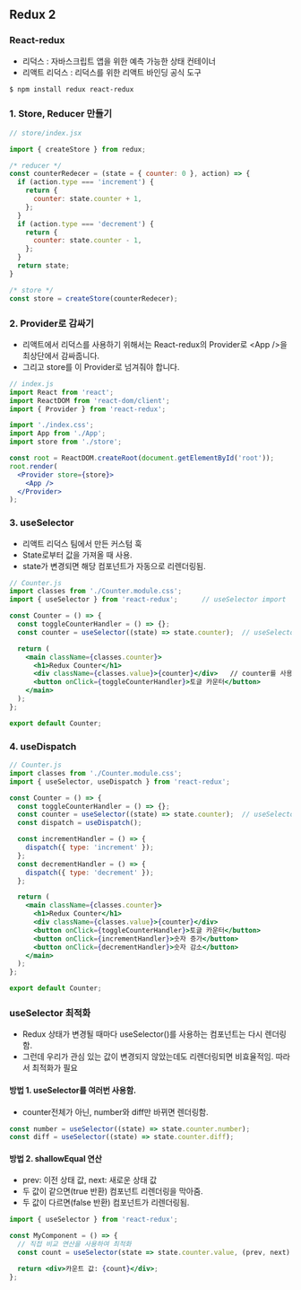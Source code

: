 ## Redux 2


### React-redux
- 리덕스 : 자바스크립트 앱을 위한 예측 가능한 상태 컨테이너
- 리액트 리덕스 : 리덕스를 위한 리액트 바인딩 공식 도구
```bash
$ npm install redux react-redux
```

### 1. Store, Reducer 만들기
```jsx
// store/index.jsx

import { createStore } from redux;

/* reducer */
const counterRedecer = (state = { counter: 0 }, action) => {
  if (action.type === 'increment') {
    return {
      counter: state.counter + 1,
    };
  }
  if (action.type === 'decrement') {
    return {
      counter: state.counter - 1,
    };
  }
  return state;
}

/* store */
const store = createStore(counterRedecer);

```

### 2. Provider로 감싸기
- 리액트에서 리덕스를 사용하기 위해서는 React-redux의 Provider로 \<App />을 최상단에서 감싸줍니다.
- 그리고 store를 이 Provider로 넘겨줘야 합니다.
```jsx
// index.js
import React from 'react';
import ReactDOM from 'react-dom/client';
import { Provider } from 'react-redux';

import './index.css';
import App from './App';
import store from './store';

const root = ReactDOM.createRoot(document.getElementById('root'));
root.render(
  <Provider store={store}>
    <App />
  </Provider>
);
```

### 3. useSelector
- 리액트 리덕스 팀에서 만든 커스텀 훅 
- State로부터 값을 가져올 때 사용.
- state가 변경되면 해당 컴포넌트가 자동으로 리렌더링됨.
```jsx
// Counter.js
import classes from './Counter.module.css';
import { useSelector } from 'react-redux';      // useSelector import

const Counter = () => {
  const toggleCounterHandler = () => {};
  const counter = useSelector((state) => state.counter);  // useSelector로 state.counter 가져오기

  return (
    <main className={classes.counter}>
      <h1>Redux Counter</h1>
      <div className={classes.value}>{counter}</div>   // counter를 사용
      <button onClick={toggleCounterHandler}>토글 카운터</button>
    </main>
  );
};

export default Counter;
```

### 4. useDispatch
```jsx
// Counter.js
import classes from './Counter.module.css';
import { useSelector, useDispatch } from 'react-redux';

const Counter = () => {
  const toggleCounterHandler = () => {};
  const counter = useSelector((state) => state.counter);  // useSelector로 state.counter 가져오기
  const dispatch = useDispatch();

  const incrementHandler = () => {
    dispatch({ type: 'increment' });
  };
  const decrementHandler = () => {
    dispatch({ type: 'decrement' });
  };

  return (
    <main className={classes.counter}>
      <h1>Redux Counter</h1>
      <div className={classes.value}>{counter}</div>
      <button onClick={toggleCounterHandler}>토글 카운터</button>
      <button onClick={incrementHandler}>숫자 증가</button>
      <button onClick={decrementHandler}>숫자 감소</button>
    </main>
  );
};

export default Counter;
```

### useSelector 최적화
- Redux 상태가 변경될 때마다 useSelector()를 사용하는 컴포넌트는 다시 렌더링함.
- 그런데 우리가 관심 있는 값이 변경되지 않았는데도 리렌더링되면 비효율적임. 따라서 최적화가 필요

#### 방법 1. useSelector를 여러번 사용함.
- counter전체가 아닌, number와 diff만 바뀌면 렌더링함.
```jsx
const number = useSelector((state) => state.counter.number);
const diff = useSelector((state) => state.counter.diff);
```

#### 방법 2. shallowEqual 연산
- prev: 이전 상태 값, next: 새로운 상태 값
- 두 값이 같으면(true 반환) 컴포넌트 리렌더링을 막아줌.
- 두 값이 다르면(false 반환) 컴포넌트가 리렌더링됨.
```jsx
import { useSelector } from 'react-redux';

const MyComponent = () => {
  // 직접 비교 연산을 사용하여 최적화
  const count = useSelector(state => state.counter.value, (prev, next) => prev === next);

  return <div>카운트 값: {count}</div>;
};
```
